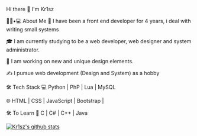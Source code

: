 Hi there 👋
I'm Kr1sz


👨🏻•💻 About Me
🤔   I have been a front end developer for 4 years, i deal with writing small systems

🎓   I am currently studying to be a web developer, web designer and system administrator.

🌱   I am working on new and unique design elements.

✍️   I pursue web development (Design and System) as a hobby

🛠 Tech Stack
💻   Python | PhP | Lua | MySQL

🌐   HTML | CSS | JavaScript | Bootstrap |

🛠 To Learn
🔧   C | C# | C++ | Java





[![Kr1sz's github stats](https://github-readme-stats.vercel.app/api?username=thekr1szten)](https://github.com/anuraghazra/github-readme-stats)
